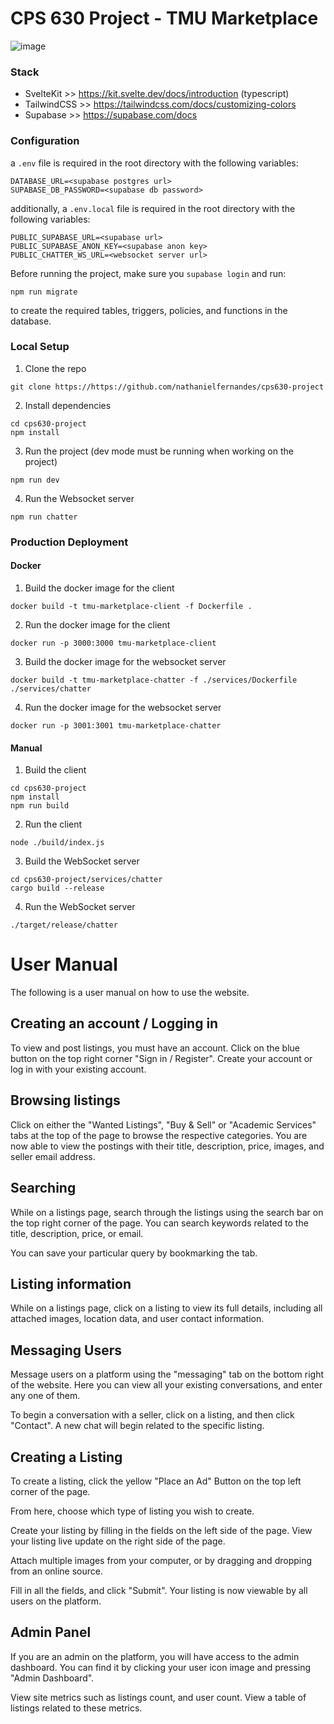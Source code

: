# CPS 630 Project - TMU Marketplace

![image](https://github.com/nathanielfernandes/cps630-project/assets/16618046/3cb877f6-b534-487a-b769-282f819bbffb)

### Stack

- SvelteKit >> https://kit.svelte.dev/docs/introduction (typescript)
- TailwindCSS >> https://tailwindcss.com/docs/customizing-colors
- Supabase >> https://supabase.com/docs

### Configuration

a `.env` file is required in the root directory with the following variables:

```
DATABASE_URL=<supabase postgres url>
SUPABASE_DB_PASSWORD=<supabase db password>
```

additionally, a `.env.local` file is required in the root directory with the following variables:

```
PUBLIC_SUPABASE_URL=<supabase url>
PUBLIC_SUPABASE_ANON_KEY=<supabase anon key>
PUBLIC_CHATTER_WS_URL=<websocket server url>
```

Before running the project, make sure you `supabase login` and run:

```
npm run migrate
```

to create the required tables, triggers, policies, and functions in the database.

### Local Setup

1. Clone the repo

```
git clone https://https://github.com/nathanielfernandes/cps630-project
```

2. Install dependencies

```
cd cps630-project
npm install
```

3. Run the project (dev mode must be running when working on the project)

```
npm run dev
```

4. Run the Websocket server

```
npm run chatter
```

### Production Deployment

#### Docker

1. Build the docker image for the client

```
docker build -t tmu-marketplace-client -f Dockerfile .
```

2. Run the docker image for the client

```
docker run -p 3000:3000 tmu-marketplace-client
```

3. Build the docker image for the websocket server

```
docker build -t tmu-marketplace-chatter -f ./services/Dockerfile ./services/chatter
```

4. Run the docker image for the websocket server

```
docker run -p 3001:3001 tmu-marketplace-chatter
```

#### Manual

1. Build the client

```
cd cps630-project
npm install
npm run build
```

2. Run the client

```
node ./build/index.js
```

3. Build the WebSocket server

```
cd cps630-project/services/chatter
cargo build --release
```

4. Run the WebSocket server

```
./target/release/chatter
```

# User Manual

The following is a user manual on how to use the website.

## Creating an account / Logging in

To view and post listings, you must have an account. Click on the blue button on the top right corner "Sign in / Register". Create your account or log in with your existing account.

## Browsing listings

Click on either the "Wanted Listings", "Buy & Sell" or "Academic Services" tabs at the top of the page to browse the respective categories. You are now able to view the postings with their title, description, price, images, and seller email address.

## Searching

While on a listings page, search through the listings using the search bar on the top right corner of the page. You can search keywords related to the title, description, price, or email. 

You can save your particular query by bookmarking the tab.

## Listing information

While on a listings page, click on a listing to view its full details, including all attached images, location data, and user contact information. 

## Messaging Users

Message users on a platform using the "messaging" tab on the bottom right of the website. Here you can view all your existing conversations, and enter any one of them.

To begin a conversation with a seller, click on a listing, and then click "Contact". A new chat will begin related to the specific listing.


## Creating a Listing

To create a listing, click the yellow "Place an Ad" Button on the top left corner of the page.

From here, choose which type of listing you wish to create.

Create your listing by filling in the fields on the left side of the page. View your listing live update on the right side of the page.

Attach multiple images from your computer, or by dragging and dropping from an online source. 

Fill in all the fields, and click "Submit". Your listing is now viewable by all users on the platform.

## Admin Panel
If you are an admin on the platform, you will have access to the admin dashboard. You can find it by clicking your user icon image and pressing "Admin Dashboard".

View site metrics such as listings count, and user count. View a table of listings related to these metrics.
